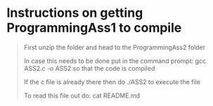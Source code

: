 # Instructions on getting ProgrammingAss1 to compile
> First unzip the folder and head to the ProgrammingAss2 folder
>
> In case this needs to be done put in the command prompt: gcc ASS2.c -o ASS2 so that the code is compiled
>
> If the c file is already there then do ./ASS2 to execute the file
>
> To read this file out do: cat README.md
